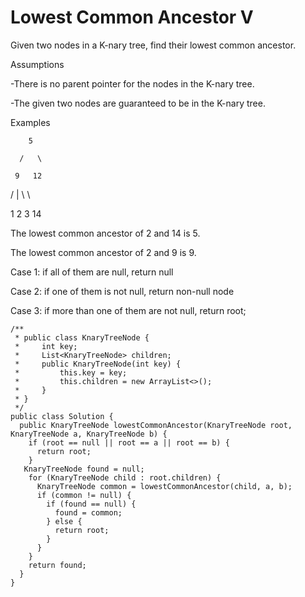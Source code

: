 # Lowest Common Ancestor V

Given two nodes in a K-nary tree, find their lowest common ancestor.

Assumptions

-There is no parent pointer for the nodes in the K-nary tree.

-The given two nodes are guaranteed to be in the K-nary tree.

Examples

        5

      /   \

     9   12

   / \| \      \

 1 2   3      14

The lowest common ancestor of 2 and 14 is 5.

The lowest common ancestor of 2 and 9 is 9.

Case 1: if all of them are null, return null

Case 2: if one of them is not null, return non-null node

Case 3: if more than one of them are not null, return root;

```text
/**
 * public class KnaryTreeNode {
 *     int key;
 *     List<KnaryTreeNode> children;
 *     public KnaryTreeNode(int key) {
 *         this.key = key;
 *         this.children = new ArrayList<>();
 *     }
 * }
 */
public class Solution {
  public KnaryTreeNode lowestCommonAncestor(KnaryTreeNode root, KnaryTreeNode a, KnaryTreeNode b) {
    if (root == null || root == a || root == b) {
      return root;
    }
   KnaryTreeNode found = null;
    for (KnaryTreeNode child : root.children) {
      KnaryTreeNode common = lowestCommonAncestor(child, a, b);
      if (common != null) {
        if (found == null) {
          found = common;
        } else {
          return root;
        }
      }
    }
    return found;
  }
}
```



